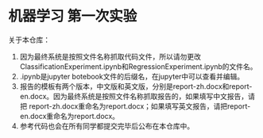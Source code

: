 # 机器学习 第一次实验

关于本仓库：

  1. 因为最终系统是按照文件名称抓取代码文件，所以请勿更改ClassificationExperiment.ipynb和RegressionExperiment.ipynb的文件名。
  2. .ipynb是jupyter botebook文件的后缀名，在jupyter中可以查看并编辑。
  3. 报告的模板有两个版本，中文版和英文版，分别是report-zh.docx和report-en.docx。因为最终系统是按照文件名称抓取报告的，如果填写中文报告，请把      report-zh.docx重命名为report.docx；如果填写英文报告，请把report-en.docx重命名为report.docx。
  4. 参考代码也会在所有同学都提交完毕后公布在本仓库中。
